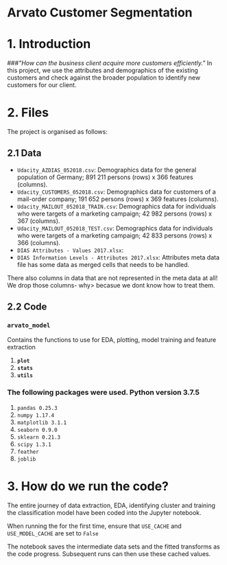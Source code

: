 # Arvato Customer Segmentation

# 1. Introduction
###*"How can the business client acquire more customers efficiently."*
In this project, we use the attributes and demographics of the existing customers and
check against the broader population to identify new customers for our client.

# 2. Files
The project is organised as follows:

## 2.1 Data
* `Udacity_AZDIAS_052018.csv`: Demographics data for the general population of Germany; 891 211 persons (rows) x 366 features (columns).
* `Udacity_CUSTOMERS_052018.csv`: Demographics data for customers of a mail-order company; 191 652 persons (rows) x 369 features (columns).
* `Udacity_MAILOUT_052018_TRAIN.csv`: Demographics data for individuals who were targets of a marketing campaign; 42 982 persons (rows) x 367 (columns).
* `Udacity_MAILOUT_052018_TEST.csv`: Demographics data for individuals who were targets of a marketing campaign; 42 833 persons (rows) x 366 (columns).
* `DIAS Attributes - Values 2017.xlsx`: 
* `DIAS Information Levels - Attributes 2017.xlsx`: 
Attributes meta data file has some data as merged cells that needs to be handled.

There also columns in data that are not represented in the meta data at all!
We drop those columns- why> becasue we dont know how to treat them. 

## 2.2 Code
### `arvato_model`
Contains the functions to use for EDA, plotting, model training and feature extraction 

1. **`plot`**
1. **`stats`**
1. **`utils`**

### The following packages were used. Python version 3.7.5
1. `pandas 0.25.3`
1. `numpy 1.17.4`
1. `matplotlib 3.1.1`
1. `seaborn 0.9.0`
1. `sklearn 0.21.3`
1. `scipy 1.3.1`
1. `feather`
1. `joblib`

# 3. How do we run the code?
The entire journey of data extraction, EDA, identifying cluster and training the classification
model have been coded into the Jupyter notebook. 

When running the for the first time, ensure that `USE_CACHE` and `USE_MODEL_CACHE` are set to `False`

The notebook saves the intermediate data sets and the fitted transforms as the code progress.
Subsequent runs can then use these cached values.
  


